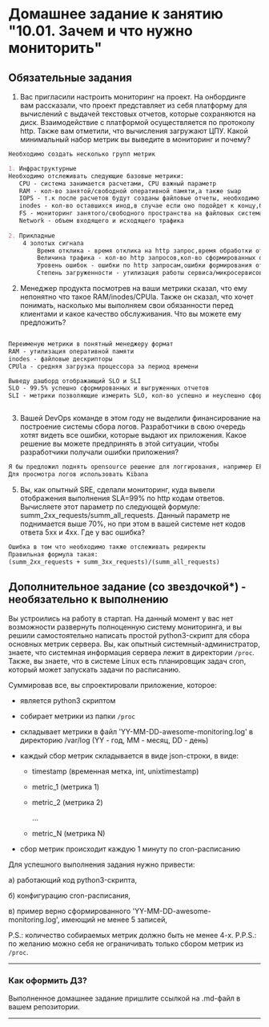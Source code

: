# Домашнее задание к занятию "10.01. Зачем и что нужно мониторить"

## Обязательные задания

1. Вас пригласили настроить мониторинг на проект. На онбординге вам рассказали, что проект представляет из себя 
платформу для вычислений с выдачей текстовых отчетов, которые сохраняются на диск. Взаимодействие с платформой 
осуществляется по протоколу http. Также вам отметили, что вычисления загружают ЦПУ. Какой минимальный набор метрик вы
выведите в мониторинг и почему?  

```markdown
Необходимо создать несколько групп метрик

1. Инфраструктурные
Необходимо отслеживать следующие базовые метрики:
   CPU - система занимается расчетами, CPU важный параметр
   RAM - кол-во занятой/свободной оперативной памяти,а также swap
   IOPS - т.к после расчетов будут созданы файловые отчеты, необходимо отслеживать скорость чтения/записи на СХД
   inodes - кол-во оставшихся инод,в случае если оно подойдет к концу,будет ошибка записи,поэтому старые файлы необходимо очищать
   FS - мониторинг занятого/свободного пространства на файловых системах
   Network - объем входящего и исходящего трафика
   
2. Прикладные
    4 золотых сигнала
        Время отклика - время отклика на http запрос,время обработки отчета,время выгрузки отчета на диск
        Величина трафика - кол-во http запросов,кол-во сформированных отчетов,кол-во выгруженных отчетов
        Уровень ошибок - ошибки по http запросам,ошибки формирования отчетов,ошибки выгрузки на диск файлов с отчетами
        Степень загруженности - утилизация работы сервиса/микросервисов в части CPU/RAM
```

2. Менеджер продукта посмотрев на ваши метрики сказал, что ему непонятно что такое RAM/inodes/CPUla. Также он сказал, 
что хочет понимать, насколько мы выполняем свои обязанности перед клиентами и какое качество обслуживания. Что вы 
можете ему предложить?  

```markdown

Переименую метрики в понятный менеджеру формат
RAM - утилизация оперативной памяти
inodes - файловые дескрипторы
CPUla - средняя загрузка процессора за период времени

Выведу дашборд отображающий SLO и SLI
SLO - 99.5% успешно сформированных и выгруженных отчетов
SLI - метрики позволяющие измерить SLO, кол-во успешно и неуспешно сформированных отчетов, время создания отчетов, среднее,максимальное в разрезе каждого отчета.Успешные и неуспешные http запросы,средние и максимальные значения ответа на запросы



```

3. Вашей DevOps команде в этом году не выделили финансирование на построение системы сбора логов. Разработчики в свою 
очередь хотят видеть все ошибки, которые выдают их приложения. Какое решение вы можете предпринять в этой ситуации, 
чтобы разработчики получали ошибки приложения?  

```markdown
Я бы предложил поднять opensource решение для логгирования, например EFK , установить fluentbit, который будет собирать метрики в необходимых каталогах, и отбрасывать их в базу Elastic  
Для просмотра логов использовать Kibana

```

5. Вы, как опытный SRE, сделали мониторинг, куда вывели отображения выполнения SLA=99% по http кодам ответов. 
Вычисляете этот параметр по следующей формуле: summ_2xx_requests/summ_all_requests. Данный параметр не поднимается выше 
70%, но при этом в вашей системе нет кодов ответа 5xx и 4xx. Где у вас ошибка?  
```markdown
Ошибка в том что необходимо также отслеживать редиректы
Правильная формула такая:
(summ_2xx_requests + summ_3xx_requests)/(summ_all_requests)
```

## Дополнительное задание (со звездочкой*) - необязательно к выполнению

Вы устроились на работу в стартап. На данный момент у вас нет возможности развернуть полноценную систему 
мониторинга, и вы решили самостоятельно написать простой python3-скрипт для сбора основных метрик сервера. Вы, как 
опытный системный-администратор, знаете, что системная информация сервера лежит в директории `/proc`. 
Также, вы знаете, что в системе Linux есть  планировщик задач cron, который может запускать задачи по расписанию.

Суммировав все, вы спроектировали приложение, которое:
- является python3 скриптом
- собирает метрики из папки `/proc`
- складывает метрики в файл 'YY-MM-DD-awesome-monitoring.log' в директорию /var/log 
(YY - год, MM - месяц, DD - день)
- каждый сбор метрик складывается в виде json-строки, в виде:
  + timestamp (временная метка, int, unixtimestamp)
  + metric_1 (метрика 1)
  + metric_2 (метрика 2)
  
     ...
     
  + metric_N (метрика N)
  
- сбор метрик происходит каждую 1 минуту по cron-расписанию

Для успешного выполнения задания нужно привести:

а) работающий код python3-скрипта,

б) конфигурацию cron-расписания,

в) пример верно сформированного 'YY-MM-DD-awesome-monitoring.log', имеющий не менее 5 записей,

P.S.: количество собираемых метрик должно быть не менее 4-х.
P.P.S.: по желанию можно себя не ограничивать только сбором метрик из `/proc`.

---

### Как оформить ДЗ?

Выполненное домашнее задание пришлите ссылкой на .md-файл в вашем репозитории.

---